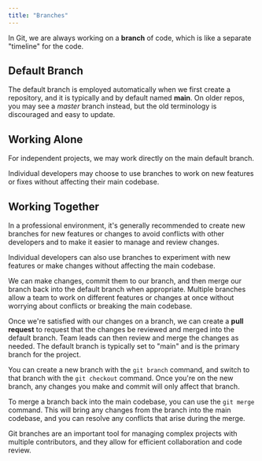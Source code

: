 ```yaml
---
title: "Branches"
---
```


In Git, we are always working on a **branch** of code,
which is like a separate "timeline" for the code.

## Default Branch

The default branch is employed automatically when we first create a repository,
and it is typically and by default named **main**. On older repos,
you may see a _master_ branch instead, but the old terminology is
discouraged and easy to update.

## Working Alone

For independent projects, we may work directly on the main default branch.

Individual developers may choose to use branches to work on
new features or fixes without affecting their main codebase.

## Working Together

In a professional environment, it's generally recommended to create
new branches for new features or changes to avoid conflicts with other
developers and to make it easier to manage and review changes.

Individual developers can also use branches to experiment with new features
or make changes without affecting the main codebase.

We can make changes, commit them to our branch, and then merge our
branch back into the default branch when appropriate.
Multiple branches allow a team to work on different features or changes
at once without worrying about conflicts or breaking the main codebase.

Once we're satisfied with our changes on a branch, we can create
a **pull request** to request that the changes be reviewed and
merged into the default branch. Team leads can then review and merge
the changes as needed. The default branch is typically set to "main"
and is the primary branch for the project.

You can create a new branch with the `git branch` command,
and switch to that branch with the `git checkout` command.
Once you're on the new branch, any changes you make and commit
will only affect that branch.

To merge a branch back into the main codebase, you can use
the `git merge` command. This will bring any changes from the
branch into the main codebase,
and you can resolve any conflicts that arise during the merge.

Git branches are an important tool for managing complex
projects with multiple contributors,
and they allow for efficient collaboration and code review.
